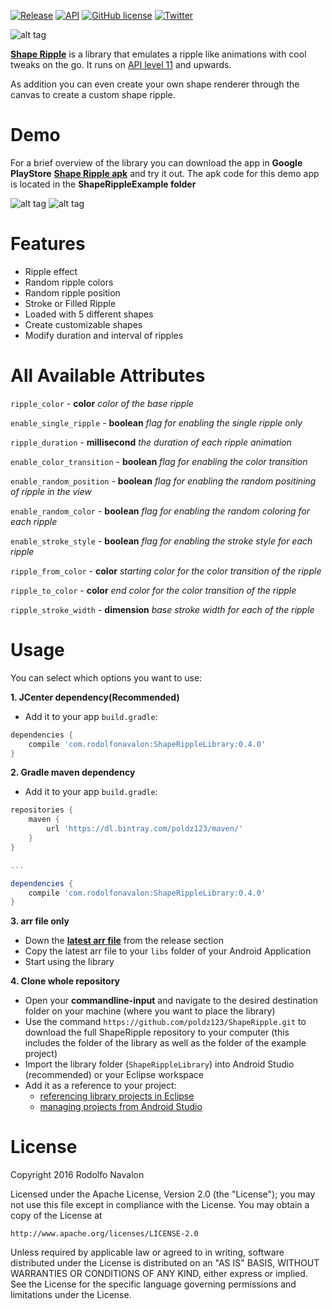 [![Release](https://img.shields.io/github/release/poldz123/ShapeRipple.svg?label=mavencentral)](https://bintray.com/poldz123/maven/ShapeRipple/0.1.0#files/com/rodolfonavalon/ShapeRippleLibrary/0.1.0)     [![API](https://img.shields.io/badge/API-11%2B-green.svg?style=flat)](https://android-arsenal.com/api?level=11)
[![GitHub license](https://img.shields.io/badge/license-Apache%202-blue.svg)](https://raw.githubusercontent.com/poldz123/ShapeRipple/master/LICENSE)
[![Twitter](https://img.shields.io/twitter/url/https/github.com/poldz123/ShapeRipple.svg?style=social)](https://twitter.com/intent/tweet?text=Wow:&url=%5Bobject%20Object%5D)


![alt tag](https://raw.githubusercontent.com/poldz123/ShapeRipple/develop/design/shape_ripple_feature_graphic.png)

[**Shape Ripple**](https://github.com/poldz123/ShapeRipple) is a library that emulates a ripple like animations with cool tweaks
on the go. It runs on [API level 11](https://android-arsenal.com/api?level=11) and upwards.

As addition you can even create your own shape renderer through the canvas to create a custom shape ripple.

Demo
======
For a brief overview of the library you can download the app in **Google PlayStore** [**Shape Ripple apk**](https://play.google.com/store/apps/details?id=com.rodolfonavalon.shaperipple) and try it out. The apk code for this demo app is located in the **ShapeRippleExample folder**

![alt tag](https://media.giphy.com/media/gMVWW76PX0D4s/giphy.gif)
![alt tag](https://media.giphy.com/media/dROf84zu7zpdu/giphy.gif)

Features
=======

- Ripple effect
- Random ripple colors
- Random ripple position
- Stroke or Filled Ripple
- Loaded with 5 different shapes
- Create customizable shapes
- Modify duration and interval of ripples

All Available Attributes
=======
`ripple_color` - **color**  *color of the base ripple*

`enable_single_ripple` - **boolean**  *flag for enabling the single ripple only*

`ripple_duration` - **millisecond**  *the duration of each ripple animation*

`enable_color_transition` - **boolean**  *flag for enabling the color transition*

`enable_random_position` - **boolean**  *flag for enabling the random positining of ripple in the view*

`enable_random_color` - **boolean**  *flag for enabling the random coloring for each ripple*

`enable_stroke_style` - **boolean**  *flag for enabling the stroke style for each ripple*

`ripple_from_color` - **color**  *starting color for the color transition of the ripple*

`ripple_to_color` - **color**  *end color for the color transition of the ripple*

`ripple_stroke_width` - **dimension**  *base stroke width for each of the ripple*


Usage
=======
You can select which options you want to use:

**1. JCenter dependency(Recommended)**

- Add it to your app `build.gradle`:

```gradle
dependencies {
    compile 'com.rodolfonavalon:ShapeRippleLibrary:0.4.0'
}
```

**2. Gradle maven dependency**

- Add it to your app `build.gradle`:

```gradle
repositories {
    maven {
        url 'https://dl.bintray.com/poldz123/maven/'
    }
}

...

dependencies {
    compile 'com.rodolfonavalon:ShapeRippleLibrary:0.4.0'
}
```

**3. arr file only**
 - Down the [**latest arr file**](https://github.com/poldz123/ShapeRipple/releases) from the release section
 - Copy the latest arr file to your `libs` folder of your Android Application
 - Start using the library

**4. Clone whole repository**
 - Open your **commandline-input** and navigate to the desired destination folder on your machine (where you want to place the library)
 - Use the command `https://github.com/poldz123/ShapeRipple.git` to download the full ShapeRipple repository to your computer (this includes the folder of the library as well as the folder of the example project)
 - Import the library folder (`ShapeRippleLibrary`) into Android Studio (recommended) or your Eclipse workspace
 - Add it as a reference to your project:
   - [referencing library projects in Eclipse](http://developer.android.com/tools/projects/projects-eclipse.html#ReferencingLibraryProject)
   - [managing projects from Android Studio](https://developer.android.com/sdk/installing/create-project.html)

License
=======
Copyright 2016 Rodolfo Navalon

Licensed under the Apache License, Version 2.0 (the "License");
you may not use this file except in compliance with the License.
You may obtain a copy of the License at

    http://www.apache.org/licenses/LICENSE-2.0

Unless required by applicable law or agreed to in writing, software
distributed under the License is distributed on an "AS IS" BASIS,
WITHOUT WARRANTIES OR CONDITIONS OF ANY KIND, either express or implied.
See the License for the specific language governing permissions and
limitations under the License.